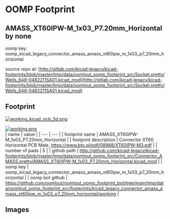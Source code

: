# OOMP Footprint  
## AMASS_XT60IPW-M_1x03_P7.20mm_Horizontal  by none  
  
oomp key: oomp_kicad_legacy_connector_amass_amass_xt60ipw_m_1x03_p7_20mm_horizontal  
  
source repo at: [http://gitlab.com/kicad-legacy/kicad-footprints/blob/master/tmp/data/oomlout_oomp_footprint_src/Socket.pretty/Wells_648-0482211SA01.kicad_mod](http://gitlab.com/kicad-legacy/kicad-footprints/blob/master/tmp/data/oomlout_oomp_footprint_src/Socket.pretty/Wells_648-0482211SA01.kicad_mod)  
## Footprint  
  
[![working_kicad_pcb_3d.png](working_kicad_pcb_3d_600.png)](working_kicad_pcb_3d.png)  
  
[![working.png](working_600.png)](working.png)  
| name | value | 
| --- | --- | 
| footprint name | AMASS_XT60IPW-M_1x03_P7.20mm_Horizontal | 
| footprint description | Connector XT60 Horizontal PCB Male, https://www.bto.pl/pdf/08988/XT60IPW-M3.pdf | 
| number of pads | 5 | 
| github path | http://github.com/kicad-legacy/kicad-footprints/blob/master/tmp/data/oomlout_oomp_footprint_src/Connector_AMASS.pretty/AMASS_XT60IPW-M_1x03_P7.20mm_Horizontal.kicad_mod | 
| oomp key | oomp_kicad_legacy_connector_amass_amass_xt60ipw_m_1x03_p7_20mm_horizontal | 
| oomp bot github | https://github.com/oomlout/oomlout_oomp_footprint_bot/tree/main/tmp/data/oomlout_oomp_footprint_src/footprints/kicad_legacy_connector_amass_amass_xt60ipw_m_1x03_p7_20mm_horizontal/working | 
## Images  
